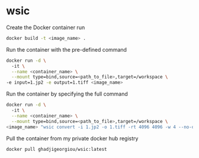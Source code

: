 # wsic

Create the Docker container run 
```bash
docker build -t <image_name> .
```

Run the container with the pre-defined command
```bash
docker run -d \       
  -it \
  --name <container_name> \
  --mount type=bind,source=<path_to_file>,target=/workspace \                                                                                   
-e input=1.jp2 -e output=1.tiff <image_name>
```

Run the container by specifying the full command
```bash
docker run -d \       
  -it \
  --name <container_name> \
  --mount type=bind,source=<path_to_file>,target=/workspace \                                                                         
<image_name> "wsic convert -i 1.jp2 -o 1.tiff -rt 4096 4096 -w 4 --no-ome --overwrite -to 30"
```

Pull the container from my private docker hub registry
```bash
docker pull ghadjigeorgiou/wsic:latest
```
